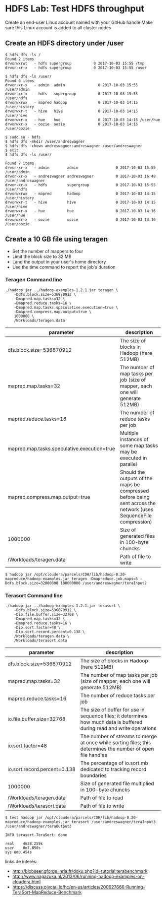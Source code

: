 # HDFS Lab: Test HDFS throughput

Create an end-user Linux account named with your GitHub handle
Make sure this Linux account is added to all cluster nodes

## Create an HDFS directory under /user
```
$ hdfs dfs -ls /
Found 2 items
drwxrwxrwt   - hdfs supergroup          0 2017-10-03 15:55 /tmp
drwxr-xr-x   - hdfs supergroup          0 2017-10-03 15:55 /user

$ hdfs dfs -ls /user/
Found 6 items
drwxr-xr-x   - admin  admin               0 2017-10-03 15:55 /user/admin
drwxr-xr-x   - hdfs   supergroup          0 2017-10-03 15:55 /user/hdfs
drwxrwxrwx   - mapred hadoop              0 2017-10-03 14:15 /user/history
drwxrwxr-t   - hive   hive                0 2017-10-03 14:15 /user/hive
drwxrwxr-x   - hue    hue                 0 2017-10-03 14:16 /user/hue
drwxrwxr-x   - oozie  oozie               0 2017-10-03 14:16 /user/oozie

$ sudo su - hdfs
$ hdfs dfs -mkdir /user/andreswagner
$ hdfs dfs -chown andreswagner:andreswagner /user/andreswagner
$ exit
$ hdfs dfs -ls /user/

Found 7 items
drwxr-xr-x   - admin        admin                 0 2017-10-03 15:55 /user/admin
drwxr-xr-x   - andreswagner andreswagner          0 2017-10-03 16:48 /user/andreswagner
drwxr-xr-x   - hdfs         supergroup            0 2017-10-03 15:55 /user/hdfs
drwxrwxrwx   - mapred       hadoop                0 2017-10-03 14:15 /user/history
drwxrwxr-t   - hive         hive                  0 2017-10-03 14:15 /user/hive
drwxrwxr-x   - hue          hue                   0 2017-10-03 14:16 /user/hue
drwxrwxr-x   - oozie        oozie                 0 2017-10-03 14:16 /user/oozie
```

## Create a 10 GB file using teragen

* Set the number of mappers to four
* Limit the block size to 32 MB
* Land the output in your user's home directory
* Use the time command to report the job's duration

### Teragen Command line

```
./hadoop jar ../hadoop-examples-1.2.1.jar teragen \
    -Ddfs.block.size=536870912 \
    -Dmapred.map.tasks=32 \
    -Dmapred.reduce.tasks=16 \
    -Dmapred.map.tasks.speculative.execution=true \
    -Dmapred.compress.map.output=true \
    1000000 \
    /Workloads/teragen.data
```

parameter | description
------------ | -------------
dfs.block.size=536870912 | The size of blocks in Hadoop (here 512MB)
mapred.map.tasks=32 | The number of map tasks per job (size of mapper, each one will generate 512MB)
mapred.reduce.tasks=16 | The number of reduce tasks per job
mapred.map.tasks.speculative.execution=true | Multiple instances of some map tasks may be executed in parallel
mapred.compress.map.output=true | Should the outputs of the maps be compressed before being sent across the network (uses SequenceFile compression)
1000000 | Size of generated files in 100-byte chuncks
/Workloads/teragen.data | Path of file to write

```
$ hadoop jar /opt/cloudera/parcels/CDH/lib/hadoop-0.20-mapreduce/hadoop-examples.jar teragen -Dmapreduce.job.maps=5 -Ddfs.block.size=32000000 100000000 /user/andreswagner/teraInput2
```

### Terasort Command line
```
./hadoop jar ../hadoop-examples-1.2.1.jar terasort \
    -Ddfs.block.size=536870912 \
    -Dio.file.buffer.size=32768 \
    -Dmapred.map.tasks=32 \
    -Dmapred.reduce.tasks=16 \
    -Dio.sort.factor=48 \
    -Dio.sort.record.percent=0.138 \
    /Workloads/teragen.data \
    /Workloads/terasort.data
```
parameter | description
------------ | -------------
dfs.block.size=536870912 | The size of blocks in Hadoop (here 512MB)
mapred.map.tasks=32 | The number of map tasks per job (size of mapper, each one will generate 512MB)
mapred.reduce.tasks=16 | The number of reduce tasks per job
io.file.buffer.size=32768 | The size of buffer for use in sequence files; it determines how much data is buffered during read and write operations
io.sort.factor=48 | The number of streams to merge at once while sorting files; this determines the number of open file handles
io.sort.record.percent=0.138 | The percentage of io.sort.mb dedicated to tracking record boundaries
1000000 | Size of generated file multiplied in 100-byte chuncks
/Workloads/teragen.data | Path of file to read
/Workloads/terasort.data | Path of file to write

```
$ test hadoop jar /opt/cloudera/parcels/CDH/lib/hadoop-0.20-mapreduce/hadoop-examples.jar terasort /user/andreswagner/teraInput3 /user/andreswagner/teraOutput3

INFO terasort.TeraSort: done

real	4m38.259s
user	0m7.850s
sys	0m0.454s
```

links de interés: 
* http://blobseer.gforge.inria.fr/doku.php?id=tutorial:terabenchmark
* http://www.nagazuka.nl/2013/06/running-hadoop-examples-on-cloudera.html
* https://discuss.pivotal.io/hc/en-us/articles/200927666-Running-TeraSort-MapReduce-Benchmark

